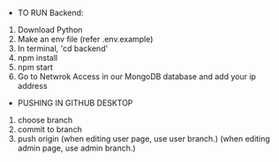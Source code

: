 - TO RUN Backend:

1. Download Python
2. Make an env file (refer .env.example)
3. In terminal, 'cd backend'
4. npm install
5. npm start
6. Go to Netwrok Access in our MongoDB database and add your ip address

- PUSHING IN GITHUB DESKTOP

1. choose branch
2. commit to branch
3. push origin
   (when editing user page, use user branch.)
   (when editing admin page, use admin branch.)
